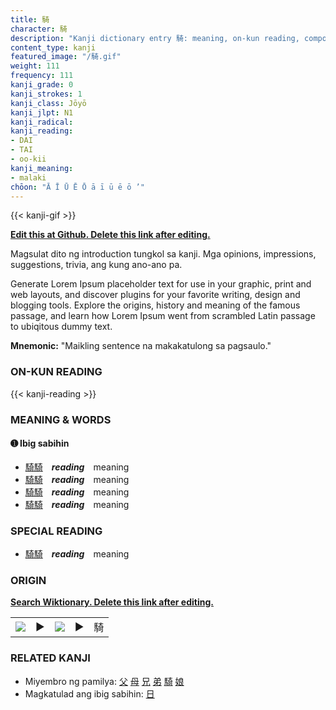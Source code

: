 ```yaml
---
title: 騎
character: 騎
description: "Kanji dictionary entry 騎: meaning, on-kun reading, compounds, origin, related kanji"
content_type: kanji
featured_image: "/騎.gif"
weight: 111
frequency: 111
kanji_grade: 0
kanji_strokes: 1
kanji_class: Jōyō
kanji_jlpt: N1
kanji_radical: 
kanji_reading: 
- DAI
- TAI
- oo-kii
kanji_meaning:
- malaki
chōon: "Ā Ī Ū Ē Ō ā ī ū ē ō ’"
---
```

[//]: # (Don't edit the line below. Kanji animated GIF code is automatically generated.)
{{< kanji-gif >}}

[//]: # (Edit below this line.)

**[Edit this at Github. Delete this link after editing.](https://github.com/tim0g/tim/tree/main/content/kanji/騎/index.md)**

Magsulat dito ng introduction tungkol sa kanji. Mga opinions, impressions, suggestions, trivia, ang kung ano-ano pa.

Generate Lorem Ipsum placeholder text for use in your graphic, print and web layouts, and discover plugins for your favorite writing, design and blogging tools. Explore the origins, history and meaning of the famous passage, and learn how Lorem Ipsum went from scrambled Latin passage to ubiqitous dummy text.
 
**Mnemonic:** "Maikling sentence na makakatulong sa pagsaulo."

### ON-KUN READING

[//]: # (Don't edit the line below. ON-KUN READING code is automatically generated.)
{{< kanji-reading >}}

### MEANING & WORDS

#### ➊ **Ibig sabihin**
  - [騎](../騎)[騎](../騎)　***reading***　meaning
  - [騎](../騎)[騎](../騎)　***reading***　meaning
  - [騎](../騎)[騎](../騎)　***reading***　meaning
  - [騎](../騎)[騎](../騎)　***reading***　meaning

### SPECIAL READING
  - [騎](../騎)[騎](../騎)　***reading***　meaning

### ORIGIN

**[Search Wiktionary. Delete this link after editing.](https://wiktionary.org/wiki/騎)**
<table class="kanji-table"><tr><td>
<img src="60px-騎-bronze.svg.png">
</td><td>▶</td><td>
<img src="60px-騎-oracle.svg.png">
</td><td>▶</td>
<td class="kanji-origin">騎</td>
</tr></table>

### RELATED KANJI
- Miyembro ng pamilya: [父](../父) [母](../母) [兄](../兄) [弟](../弟) [騎](../騎) [娘](../娘)
- Magkatulad ang ibig sabihin: [日](../日)
